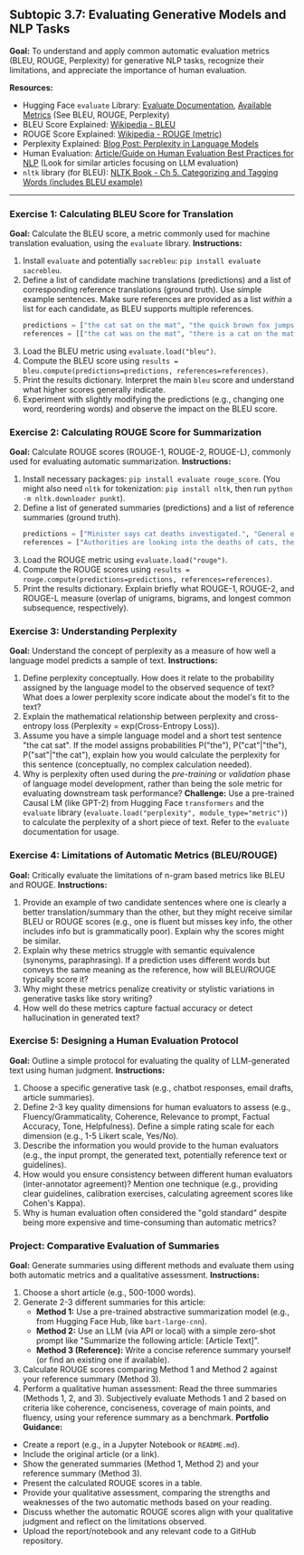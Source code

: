 ## Subtopic 3.7: Evaluating Generative Models and NLP Tasks

**Goal:** To understand and apply common automatic evaluation metrics (BLEU, ROUGE, Perplexity) for generative NLP tasks, recognize their limitations, and appreciate the importance of human evaluation.

**Resources:**

  * Hugging Face `evaluate` Library: [Evaluate Documentation](https://www.google.com/search?q=https://huggingface.co/docs/evaluate), [Available Metrics](https://huggingface.co/evaluate-metric) (See BLEU, ROUGE, Perplexity)
  * BLEU Score Explained: [Wikipedia - BLEU](https://en.wikipedia.org/wiki/BLEU)
  * ROUGE Score Explained: [Wikipedia - ROUGE (metric)](https://en.wikipedia.org/wiki/ROUGE_\(metric\))
  * Perplexity Explained: [Blog Post: Perplexity in Language Models](https://www.google.com/search?q=https://towardsdatascience.com/perplexity-in-language-models-87a196019a94)
  * Human Evaluation: [Article/Guide on Human Evaluation Best Practices for NLP](https://www.google.com/search?q=https://ai.googleblog.com/2019/08/beyond-accuracy-behavioral-testing-of.html) (Look for similar articles focusing on LLM evaluation)
  * `nltk` library (for BLEU): [NLTK Book - Ch 5. Categorizing and Tagging Words (includes BLEU example)](https://www.nltk.org/book/ch05.html)

-----

### Exercise 1: Calculating BLEU Score for Translation

**Goal:** Calculate the BLEU score, a metric commonly used for machine translation evaluation, using the `evaluate` library.
**Instructions:**

1.  Install `evaluate` and potentially `sacrebleu`: `pip install evaluate sacrebleu`.
2.  Define a list of candidate machine translations (predictions) and a list of corresponding reference translations (ground truth). Use simple example sentences. Make sure references are provided as a list *within* a list for each candidate, as BLEU supports multiple references.
    ```python
    predictions = ["the cat sat on the mat", "the quick brown fox jumps over the lazy dog"]
    references = [["the cat was on the mat", "there is a cat on the mat"], ["the fast brown fox jumps over the lazy canine"]]
    ```
3.  Load the BLEU metric using `evaluate.load("bleu")`.
4.  Compute the BLEU score using `results = bleu.compute(predictions=predictions, references=references)`.
5.  Print the results dictionary. Interpret the main `bleu` score and understand what higher scores generally indicate.
6.  Experiment with slightly modifying the predictions (e.g., changing one word, reordering words) and observe the impact on the BLEU score.

### Exercise 2: Calculating ROUGE Score for Summarization

**Goal:** Calculate ROUGE scores (ROUGE-1, ROUGE-2, ROUGE-L), commonly used for evaluating automatic summarization.
**Instructions:**

1.  Install necessary packages: `pip install evaluate rouge_score`. (You might also need `nltk` for tokenization: `pip install nltk`, then run `python -m nltk.downloader punkt`).
2.  Define a list of generated summaries (predictions) and a list of reference summaries (ground truth).
    ```python
    predictions = ["Minister says cat deaths investigated.", "General election vote talks continue."]
    references = ["Authorities are looking into the deaths of cats, the minister confirmed.", "Negotiations over the timing of the general election vote are ongoing."]
    ```
3.  Load the ROUGE metric using `evaluate.load("rouge")`.
4.  Compute the ROUGE scores using `results = rouge.compute(predictions=predictions, references=references)`.
5.  Print the results dictionary. Explain briefly what ROUGE-1, ROUGE-2, and ROUGE-L measure (overlap of unigrams, bigrams, and longest common subsequence, respectively).

### Exercise 3: Understanding Perplexity

**Goal:** Understand the concept of perplexity as a measure of how well a language model predicts a sample of text.
**Instructions:**

1.  Define perplexity conceptually. How does it relate to the probability assigned by the language model to the observed sequence of text? What does a lower perplexity score indicate about the model's fit to the text?
2.  Explain the mathematical relationship between perplexity and cross-entropy loss (Perplexity = exp(Cross-Entropy Loss)).
3.  Assume you have a simple language model and a short test sentence "the cat sat". If the model assigns probabilities P("the"), P("cat"|"the"), P("sat"|"the cat"), explain how you would calculate the perplexity for this sentence (conceptually, no complex calculation needed).
4.  Why is perplexity often used during the *pre-training* or *validation* phase of language model development, rather than being the sole metric for evaluating downstream task performance?
    **Challenge:** Use a pre-trained Causal LM (like GPT-2) from Hugging Face `transformers` and the `evaluate` library (`evaluate.load("perplexity", module_type="metric")`) to calculate the perplexity of a short piece of text. Refer to the `evaluate` documentation for usage.

### Exercise 4: Limitations of Automatic Metrics (BLEU/ROUGE)

**Goal:** Critically evaluate the limitations of n-gram based metrics like BLEU and ROUGE.
**Instructions:**

1.  Provide an example of two candidate sentences where one is clearly a better translation/summary than the other, but they might receive similar BLEU or ROUGE scores (e.g., one is fluent but misses key info, the other includes info but is grammatically poor). Explain why the scores might be similar.
2.  Explain why these metrics struggle with semantic equivalence (synonyms, paraphrasing). If a prediction uses different words but conveys the same meaning as the reference, how will BLEU/ROUGE typically score it?
3.  Why might these metrics penalize creativity or stylistic variations in generative tasks like story writing?
4.  How well do these metrics capture factual accuracy or detect hallucination in generated text?

### Exercise 5: Designing a Human Evaluation Protocol

**Goal:** Outline a simple protocol for evaluating the quality of LLM-generated text using human judgment.
**Instructions:**

1.  Choose a specific generative task (e.g., chatbot responses, email drafts, article summaries).
2.  Define 2-3 key quality dimensions for human evaluators to assess (e.g., Fluency/Grammaticality, Coherence, Relevance to prompt, Factual Accuracy, Tone, Helpfulness). Define a simple rating scale for each dimension (e.g., 1-5 Likert scale, Yes/No).
3.  Describe the information you would provide to the human evaluators (e.g., the input prompt, the generated text, potentially reference text or guidelines).
4.  How would you ensure consistency between different human evaluators (inter-annotator agreement)? Mention one technique (e.g., providing clear guidelines, calibration exercises, calculating agreement scores like Cohen's Kappa).
5.  Why is human evaluation often considered the "gold standard" despite being more expensive and time-consuming than automatic metrics?

### Project: Comparative Evaluation of Summaries

**Goal:** Generate summaries using different methods and evaluate them using both automatic metrics and a qualitative assessment.
**Instructions:**

1.  Choose a short article (e.g., 500-1000 words).
2.  Generate 2-3 different summaries for this article:
      * **Method 1:** Use a pre-trained abstractive summarization model (e.g., from Hugging Face Hub, like `bart-large-cnn`).
      * **Method 2:** Use an LLM (via API or local) with a simple zero-shot prompt like "Summarize the following article: [Article Text]".
      * **Method 3 (Reference):** Write a concise reference summary yourself (or find an existing one if available).
3.  Calculate ROUGE scores comparing Method 1 and Method 2 against your reference summary (Method 3).
4.  Perform a qualitative human assessment: Read the three summaries (Methods 1, 2, and 3). Subjectively evaluate Methods 1 and 2 based on criteria like coherence, conciseness, coverage of main points, and fluency, using your reference summary as a benchmark.
    **Portfolio Guidance:**



  * Create a report (e.g., in a Jupyter Notebook or `README.md`).
  * Include the original article (or a link).
  * Show the generated summaries (Method 1, Method 2) and your reference summary (Method 3).
  * Present the calculated ROUGE scores in a table.
  * Provide your qualitative assessment, comparing the strengths and weaknesses of the two automatic methods based on your reading.
  * Discuss whether the automatic ROUGE scores align with your qualitative judgment and reflect on the limitations observed.
  * Upload the report/notebook and any relevant code to a GitHub repository.